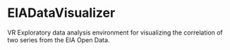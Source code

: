 # EIADataVisualizer
VR Exploratory data analysis environment for visualizing the correlation of two series from the EIA Open Data.
